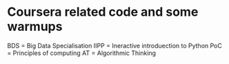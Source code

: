 # Coursera related code and some warmups
BDS = Big Data Specialisation
IIPP = Ineractive introduection to Python
PoC = Principles of computing
AT = Algorithmic Thinking
